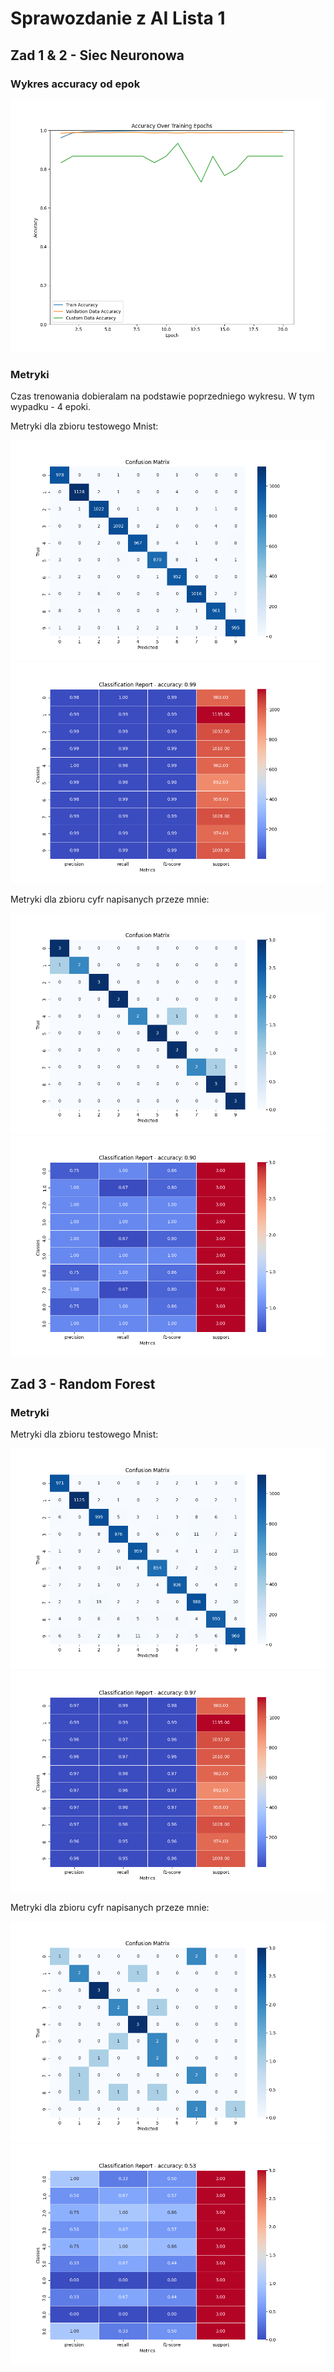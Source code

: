 # Sprawozdanie z AI Lista 1

## Zad 1 & 2 - Siec Neuronowa

### Wykres accuracy od epok

![](neural/epoch_plot.png)

### Metryki

Czas trenowania dobieralam na podstawie poprzedniego wykresu.
W tym wypadku - 4 epoki.

Metryki dla zbioru testowego Mnist:

![](neural/training_data/confusion_matrix.png)
![](neural/training_data/classification_report.png)

Metryki dla zbioru cyfr napisanych przeze mnie:

![](neural/custom_data/confusion_matrix.png)
![](neural/custom_data/classification_report.png)

## Zad 3 - Random Forest

### Metryki

Metryki dla zbioru testowego Mnist:

![](forest/training_data/confusion_matrix.png)
![](forest/training_data/classification_report.png)

Metryki dla zbioru cyfr napisanych przeze mnie:

![](forest/custom_data/confusion_matrix.png)
![](forest/custom_data/classification_report.png)
